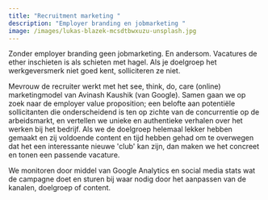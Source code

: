 ```yaml
---
title: "Recruitment marketing "
description: "Employer branding en jobmarketing "
image: /images/lukas-blazek-mcsdtbwxuzu-unsplash.jpg
---
```

Zonder employer branding geen jobmarketing. En andersom. Vacatures de ether inschieten is als schieten met hagel. Als je doelgroep het werkgeversmerk niet goed kent, solliciteren ze niet. 

Mevrouw de recruiter werkt met het see, think, do, care (online) marketingmodel van Avinash Kaushik (van Google). Samen gaan we op zoek naar de employer value proposition; een belofte aan potentiële sollicitanten die onderscheidend is ten op zichte van de concurrentie op de arbeidsmarkt, en vertellen we unieke en authentieke verhalen over het werken bij het bedrijf. Als we de doelgroep helemaal lekker hebben gemaakt en zij voldoende content en tijd hebben gehad om te overwegen dat het een interessante nieuwe 'club' kan zijn, dan maken we het concreet en tonen een passende vacature. 

We monitoren door middel van Google Analytics en social media stats wat de campagne doet en sturen bij waar nodig door het aanpassen van de kanalen, doelgroep of content.